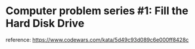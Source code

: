 # Computer problem series #1: Fill the Hard Disk Drive

reference: https://www.codewars.com/kata/5d49c93d089c6e000ff8428c